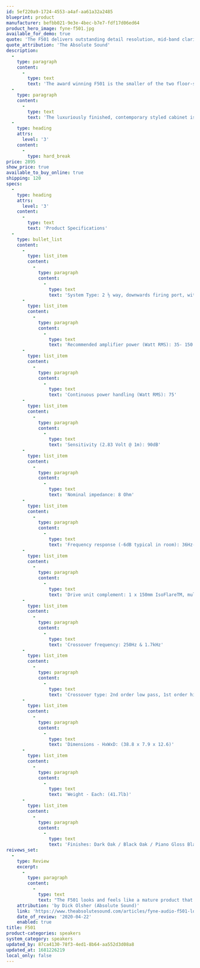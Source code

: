 ```yaml
---
id: 5ef220a9-1724-4553-a4af-aa61a32a2485
blueprint: product
manufacturer: befbb021-9e3e-4bec-b7e7-fdf17d06ed64
product_hero_image: fyne-f501.jpg
available_for_demo: true
quote: 'The F501 delivers outstanding detail resolution, mid-band clarity, and spectacular imaging.'
quote_attribution: 'The Absolute Sound'
description:
  -
    type: paragraph
    content:
      -
        type: text
        text: 'The award winning F501 is the smaller of the two floor-standing loudspeakers in the F500 series but capable of delivering low bass and effortless dynamics from a compact, small footprint cabinet. Bringing additional scale and power to the F500 series signature clarity and articulation, the 150mm proprietary IsoFlareTM driver is accompanied by a matched 150mm bass driver. The IsoFlareTM driver delivers isotropic energy radiation with point source constant directivity providing outstanding stereo imaging, even off axis. Ideal for small to medium-sized rooms, the F501 is supplied with a dedicated plinth incorporating our BassTraxTM Tractrix diffuser system, which integrates bass energy uniformly into the room.'
  -
    type: paragraph
    content:
      -
        type: text
        text: 'The luxuriously finished, contemporary styled cabinet is available in a choice of dark oak or black oak real wood veneer and piano gloss black or white. Enhancing its aesthetic appeal, it has a gently curved front and rear baffle which additionally benefits the acoustic performance by reducing coloration effects.'
  -
    type: heading
    attrs:
      level: '3'
    content:
      -
        type: hard_break
price: 2895
show_price: true
available_to_buy_online: true
shipping: 120
specs:
  -
    type: heading
    attrs:
      level: '3'
    content:
      -
        type: text
        text: 'Product Specifications'
  -
    type: bullet_list
    content:
      -
        type: list_item
        content:
          -
            type: paragraph
            content:
              -
                type: text
                text: 'System Type: 2 ½ way, downwards firing port, with BassTraxTMTractrix diffuser. Twin cavity coupled reflex'
      -
        type: list_item
        content:
          -
            type: paragraph
            content:
              -
                type: text
                text: 'Recommended amplifier power (Watt RMS): 35- 150'
      -
        type: list_item
        content:
          -
            type: paragraph
            content:
              -
                type: text
                text: 'Continuous power handling (Watt RMS): 75'
      -
        type: list_item
        content:
          -
            type: paragraph
            content:
              -
                type: text
                text: 'Sensitivity (2.83 Volt @ 1m): 90dB'
      -
        type: list_item
        content:
          -
            type: paragraph
            content:
              -
                type: text
                text: 'Nominal impedance: 8 Ohm'
      -
        type: list_item
        content:
          -
            type: paragraph
            content:
              -
                type: text
                text: 'Frequency response (-6dB typical in room): 36Hz- 34kHz'
      -
        type: list_item
        content:
          -
            type: paragraph
            content:
              -
                type: text
                text: 'Drive unit complement: 1 x 150mm IsoFlareTM, multi-fiber bass / mid with 25mm titanium dome compression tweeter 1 x 150mm multi-fiber bass'
      -
        type: list_item
        content:
          -
            type: paragraph
            content:
              -
                type: text
                text: 'Crossover frequency: 250Hz & 1.7kHz'
      -
        type: list_item
        content:
          -
            type: paragraph
            content:
              -
                type: text
                text: 'Crossover type: 2nd order low pass, 1st order high pass'
      -
        type: list_item
        content:
          -
            type: paragraph
            content:
              -
                type: text
                text: 'Dimensions - HxWxD: (38.8 x 7.9 x 12.6)'
      -
        type: list_item
        content:
          -
            type: paragraph
            content:
              -
                type: text
                text: 'Weight - Each: (41.7lb)'
      -
        type: list_item
        content:
          -
            type: paragraph
            content:
              -
                type: text
                text: 'Finishes: Dark Oak / Black Oak / Piano Gloss Black / Piano Gloss White'
reivews_set:
  -
    type: Review
    excerpt:
      -
        type: paragraph
        content:
          -
            type: text
            text: "The F501 looks and feels like a mature product that has been brilliantly executed. It proved easy to listen to over long listening sessions. Initial listening excitement sometimes wears off pretty quickly. Not so with the Fyne F501. I continued listening late into the night. With my eyes closed, I could imagine being teleported to the original recording venue, not exactly front row, but a satisfying mid-hall perspective. The F501 delivers outstanding detail resolution, mid-band clarity, and spectacular imaging. Add excellent transient speed and control to the sonic mix, especially when partnered by solid-state amplification, and what you end up with is a mighty-fine Fyne F501—a compelling buy at its price point.\_ \_"
    attribution: 'by Dick Olsher (Absolute Sound)'
    link: 'https://www.theabsolutesound.com/articles/fyne-audio-f501-loudspeaker/'
    date_of_review: '2020-04-22'
    enabled: true
title: F501
product-categories: speakers
system_category: speakers
updated_by: 87ca4130-78f3-4ed1-8b64-aa552d3d08a8
updated_at: 1681226219
local_only: false
---
```

